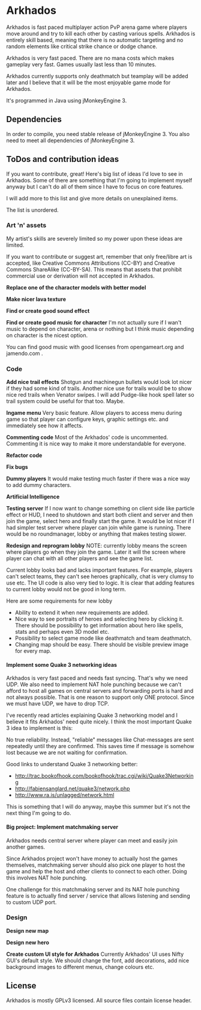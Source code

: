 # Arkhados #

Arkhados is fast paced multiplayer action PvP arena game where players
move around and try to kill each other by casting various spells.
Arkhados is entirely skill based, meaning that there is no automatic
targeting and no random elements like critical strike chance or dodge
chance.

Arkhados is very fast paced. There are no mana costs which makes
gameplay very fast. Games usually last less than 10 minutes.

Arkhados currently supports only deathmatch but teamplay will be added
later and I believe that it will be the most enjoyable game mode for
Arkhados.

It's programmed in Java using jMonkeyEngine 3.

## Dependencies ##

In order to compile, you need stable release of jMonkeyEngine 3. You
also need to meet all dependencies of jMonkeyEngine 3.

## ToDos and contribution ideas ##

If you want to contribute, great! Here's big list of ideas I'd love to
see in Arkhados. Some of there are something that I'm going to
implement myself anyway but I can't do all of them since I have to
focus on core features.

I will add more to this list and give more details on unexplained
items.

The list is unordered.

### Art 'n' assets ###

My artist's skills are severely limited so my power upon these ideas
are limited.

If you want to contribute or suggest art, remember that only
free/libre art is accepted, like Creative Commons Attributions (CC-BY)
and Creative Commons ShareAlike (CC-BY-SA). This means that assets
that prohibit commercial use or derivation will not accepted in Arkhados.

**Replace one of the character models with better model**

**Make nicer lava texture**

**Find or create good sound effect**

**Find or create good music for character**
I'm not actually sure if I wan't music to depend on character, arena
or nothing but I think music depending on character is the nicest
option.

You can find good music with good licenses from opengameart.org and
jamendo.com .

### Code ###

**Add nice trail effects**
Shotgun and machinegun bullets would look lot nicer if they had some
kind of trails. Another nice use for trails would be to show nice red
trails when Venator swipes. I will add Pudge-like hook spell later so
trail system could be useful for that too. Maybe.

**Ingame menu**
Very basic feature. Allow players to access menu during game so that
player can configure keys, graphic settings etc. and immediately see
how it affects.

**Commenting code**
Most of the Arkhados' code is uncommented. Commenting it is nice way
to make it more understandable for everyone.

**Refactor code**

**Fix bugs**

**Dummy players**
It would make testing much faster if there was a nice way to add dummy
characters.

**Artificial Intelligence**

**Testing server**
If I now want to change something on client side like particle effect
or HUD, I need to shutdown and start both client and server and then
join the game, select hero and finally start the game. It would be lot
nicer if I had simpler test server where player can join while game is
running. There would be no roundmanager, lobby or anything that makes
testing slower.

**Redesign and reprogram lobby**
NOTE: currently lobby means the screen where players go when they join
the game. Later it will the screen where player can chat with all
other players and see the game list.

Current lobby looks bad and lacks important features. For example,
players can't select teams, they can't see heroes graphically, chat is
very clumsy to use etc. The UI code is also very tied to logic. It is
clear that adding features to current lobby would not be good in long
term.

Here are some requirements for new lobby

- Ability to extend it when new requirements are added.
- Nice way to see portraits of heroes and selecting hero by clicking
  it. There should be possibility to get information about hero like
  spells, stats and perhaps even 3D model etc.
- Possibility to select game mode like deathmatch and team deathmatch.
- Changing map should be easy. There should be visible preview image
  for every map.


#### Implement some Quake 3 networking ideas ####

Arkhados is very fast paced and needs fast syncing. That's why we need
UDP. We also need to implement NAT hole punching because we can't
afford to host all games on central servers and forwarding ports is
hard and not always possible. That is one reason to support only ONE
protocol. Since we must have UDP, we have to drop TCP.

I've recently read articles explaining Quake 3 networking model and I
believe it fits Arkhados' need quite nicely. I think the most
important Quake 3 idea to implement is this:

 No true reliability. Instead, "reliable" messages like
 Chat-messages are sent repeatedly until they are confirmed. This
 saves time if message is somehow lost because we are  not waiting
 for confirmation.

Good links to understand Quake 3 networking better:

- http://trac.bookofhook.com/bookofhook/trac.cgi/wiki/Quake3Networking
- http://fabiensanglard.net/quake3/network.php
- http://www.ra.is/unlagged/network.html

This is something that I will do anyway, maybe this summer but it's
not the next thing I'm going to do.

#### Big project: Implement matchmaking server ####

Arkhados needs central server where player can meet and easily join
another games.

Since Arkhados project won't have money to actually host the games
themselves, matchmaking server should also pick one player to host the
game and help the host and other clients to connect to each
other. Doing this involves NAT hole punching.

One challenge for this matchmaking server and its NAT hole punching
feature is to actually find server / service that allows listening and
sending to custom UDP port.

### Design ###

**Design new map**

**Design new hero**

**Create custom UI style for Arkhados**
Currently Arkhados' UI uses Nifty GUI's default style. We should
change the font, add decorations, add nice background images to
different menus, change colours etc.

## License ##

Arkhados is mostly GPLv3 licensed. All source files contain license
header.
